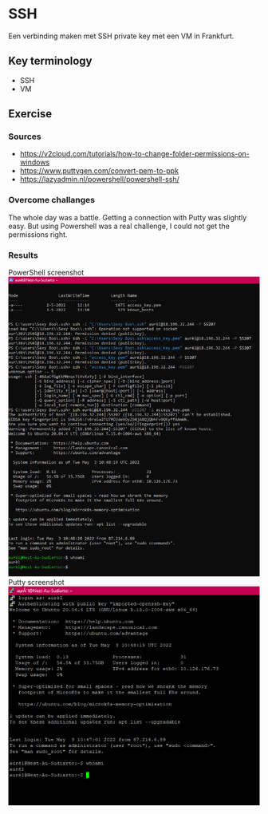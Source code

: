 # SSH
Een verbinding maken met SSH private key met een VM in Frankfurt. 

## Key terminology
- SSH
- VM

## Exercise
### Sources
- https://v2cloud.com/tutorials/how-to-change-folder-permissions-on-windows
- https://www.puttygen.com/convert-pem-to-ppk
- https://lazyadmin.nl/powershell/powershell-ssh/

### Overcome challanges
The whole day was a battle. Getting a connection with Putty was slightly easy. But using Powershell was a real challenge, I could not get the permissions right. 

### Results
PowerShell screenshot
![screenshot of powershell](../00_includes/powerShellProof.png)
Putty screenshot
![screenshot of putty](../00_includes/puttyProof.png)

